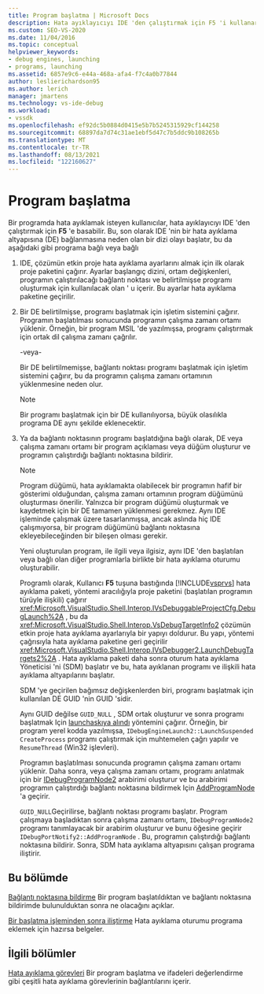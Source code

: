 ```yaml
---
title: Program başlatma | Microsoft Docs
description: Hata ayıklayıcıyı IDE 'den çalıştırmak için F5 'i kullanarak bir programda hata ayıkladığınızda gerçekleşen olay dizisi hakkında bilgi edinin.
ms.custom: SEO-VS-2020
ms.date: 11/04/2016
ms.topic: conceptual
helpviewer_keywords:
- debug engines, launching
- programs, launching
ms.assetid: 6857e9c6-e44a-468a-afa4-f7c4a0b77844
author: leslierichardson95
ms.author: lerich
manager: jmartens
ms.technology: vs-ide-debug
ms.workload:
- vssdk
ms.openlocfilehash: ef92dc5b0884d0415e5b7b5245315929cf144258
ms.sourcegitcommit: 68897da7d74c31ae1ebf5d47c7b5ddc9b108265b
ms.translationtype: MT
ms.contentlocale: tr-TR
ms.lasthandoff: 08/13/2021
ms.locfileid: "122160627"
---
```

# <a name="launch-a-program"></a>Program başlatma
Bir programda hata ayıklamak isteyen kullanıcılar, hata ayıklayıcıyı IDE 'den çalıştırmak için **F5** 'e basabilir. Bu, son olarak IDE 'nin bir hata ayıklama altyapısına (DE) bağlanmasına neden olan bir dizi olayı başlatır, bu da aşağıdaki gibi programa bağlı veya bağlı

1. IDE, çözümün etkin proje hata ayıklama ayarlarını almak için ilk olarak proje paketini çağırır. Ayarlar başlangıç dizini, ortam değişkenleri, programın çalıştırılacağı bağlantı noktası ve belirtilmişse programı oluşturmak için kullanılacak olan ' u içerir. Bu ayarlar hata ayıklama paketine geçirilir.

2. Bir DE belirtilmişse, programı başlatmak için işletim sistemini çağırır. Programın başlatılması sonucunda programın çalışma zamanı ortamı yüklenir. Örneğin, bir program MSIL 'de yazılmışsa, programı çalıştırmak için ortak dil çalışma zamanı çağrılır.

    -veya-

    Bir DE belirtilmemişse, bağlantı noktası programı başlatmak için işletim sistemini çağırır, bu da programın çalışma zamanı ortamının yüklenmesine neden olur.

   > [!NOTE]
   > Bir programı başlatmak için bir DE kullanılıyorsa, büyük olasılıkla programa DE aynı şekilde eklenecektir.

3. Ya da bağlantı noktasının programı başlatdığına bağlı olarak, DE veya çalışma zamanı ortamı bir program açıklaması veya düğüm oluşturur ve programın çalıştırdığı bağlantı noktasına bildirir.

   > [!NOTE]
   > Program düğümü, hata ayıklamakta olabilecek bir programın hafif bir gösterimi olduğundan, çalışma zamanı ortamının program düğümünü oluşturması önerilir. Yalnızca bir program düğümü oluşturmak ve kaydetmek için bir DE tamamen yüklenmesi gerekmez. Aynı IDE işleminde çalışmak üzere tasarlanmışsa, ancak aslında hiç IDE çalışmıyorsa, bir program düğümünü bağlantı noktasına ekleyebileceğinden bir bileşen olması gerekir.

   Yeni oluşturulan program, ile ilgili veya ilgisiz, aynı IDE 'den başlatılan veya bağlı olan diğer programlarla birlikte bir hata ayıklama oturumu oluşturabilir.

   Programlı olarak, Kullanıcı **F5** tuşuna bastığında [!INCLUDE[vsprvs](../../code-quality/includes/vsprvs_md.md)] hata ayıklama paketi, yöntemi aracılığıyla proje paketini (başlatılan programın türüyle ilişkili) çağırır <xref:Microsoft.VisualStudio.Shell.Interop.IVsDebuggableProjectCfg.DebugLaunch%2A> , bu da <xref:Microsoft.VisualStudio.Shell.Interop.VsDebugTargetInfo2> çözümün etkin proje hata ayıklama ayarlarıyla bir yapıyı doldurur. Bu yapı, yöntemi çağrısıyla hata ayıklama paketine geri geçirilir <xref:Microsoft.VisualStudio.Shell.Interop.IVsDebugger2.LaunchDebugTargets2%2A> . Hata ayıklama paketi daha sonra oturum hata ayıklama Yöneticisi 'ni (SDM) başlatır ve bu, hata ayıklanan programı ve ilişkili hata ayıklama altyapılarını başlatır.

   SDM 'ye geçirilen bağımsız değişkenlerden biri, programı başlatmak için kullanılan DE GUID 'nin GUID 'sidir.

   Aynı GUID değilse `GUID_NULL` , SDM ortak oluşturur ve sonra programı başlatmak Için [launchaskıya alındı](../../extensibility/debugger/reference/idebugenginelaunch2-launchsuspended.md) yöntemini çağırır. Örneğin, bir program yerel kodda yazılmışsa, `IDebugEngineLaunch2::LaunchSuspended` `CreateProcess` programı çalıştırmak için muhtemelen çağrı yapılır ve `ResumeThread` (Win32 işlevleri).

   Programın başlatılması sonucunda programın çalışma zamanı ortamı yüklenir. Daha sonra, veya çalışma zamanı ortamı, programı anlatmak için bir [IDebugProgramNode2](../../extensibility/debugger/reference/idebugprogramnode2.md) arabirimi oluşturur ve bu arabirimi programın çalıştırdığı bağlantı noktasına bildirmek Için [AddProgramNode](../../extensibility/debugger/reference/idebugportnotify2-addprogramnode.md) 'a geçirir.

   `GUID_NULL`Geçirilirse, bağlantı noktası programı başlatır. Program çalışmaya başladıktan sonra çalışma zamanı ortamı, `IDebugProgramNode2` programı tanımlayacak bir arabirim oluşturur ve bunu öğesine geçirir `IDebugPortNotify2::AddProgramNode` . Bu, programın çalıştırdığı bağlantı noktasına bildirir. Sonra, SDM hata ayıklama altyapısını çalışan programa iliştirir.

## <a name="in-this-section"></a>Bu bölümde
 [Bağlantı noktasına bildirme](../../extensibility/debugger/notifying-the-port.md) Bir program başlatıldıktan ve bağlantı noktasına bildirimde bulunulduktan sonra ne olacağını açıklar.

 [Bir başlatma işleminden sonra iliştirme](../../extensibility/debugger/attaching-after-a-launch.md) Hata ayıklama oturumu programa eklemek için hazırsa belgeler.

## <a name="related-sections"></a>İlgili bölümler
 [Hata ayıklama görevleri](../../extensibility/debugger/debugging-tasks.md) Bir program başlatma ve ifadeleri değerlendirme gibi çeşitli hata ayıklama görevlerinin bağlantılarını içerir.
